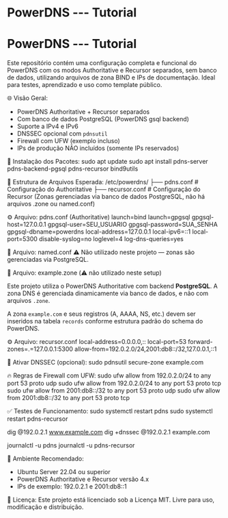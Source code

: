# PowerDNS --- Tutorial

# PowerDNS --- Tutorial

Este repositório contém uma configuração completa e funcional do PowerDNS com os modos Authoritative e Recursor separados, sem banco de dados, utilizando arquivos de zona BIND e IPs de documentação. Ideal para testes, aprendizado e uso como template público.

🌐 Visão Geral:
- PowerDNS Authoritative + Recursor separados
- Com banco de dados PostgreSQL (PowerDNS gsql backend)
- Suporte a IPv4 e IPv6
- DNSSEC opcional com `pdnsutil`
- Firewall com UFW (exemplo incluso)
- IPs de produção NÃO incluídos (somente IPs reservados)

🔧 Instalação dos Pacotes:
sudo apt update
sudo apt install pdns-server pdns-backend-pgsql pdns-recursor bind9utils

📁 Estrutura de Arquivos Esperada:
/etc/powerdns/
├── pdns.conf               # Configuração do Authoritative
├── recursor.conf           # Configuração do Recursor
(Zonas gerenciadas via banco de dados PostgreSQL, não há arquivos .zone ou named.conf)

⚙️ Arquivo: pdns.conf (Authoritative)
launch=bind
launch=gpgsql
gpgsql-host=127.0.0.1
gpgsql-user=SEU_USUARIO
gpgsql-password=SUA_SENHA
gpgsql-dbname=powerdns
local-address=127.0.0.1
local-ipv6=::1
local-port=5300
disable-syslog=no
loglevel=4
log-dns-queries=yes

📄 Arquivo: named.conf
⚠️ Não utilizado neste projeto — zonas são gerenciadas via PostgreSQL.

📄 Arquivo: example.zone
(⚠️ não utilizado neste setup)

Este projeto utiliza o PowerDNS Authoritative com backend **PostgreSQL**.
A zona DNS é gerenciada dinamicamente via banco de dados, e não com arquivos `.zone`.

A zona `example.com` e seus registros (A, AAAA, NS, etc.) devem ser inseridos na tabela `records`
conforme estrutura padrão do schema do PowerDNS.


⚙️ Arquivo: recursor.conf
local-address=0.0.0.0,::
local-port=53
forward-zones=.=127.0.0.1:5300
allow-from=192.0.2.0/24,2001:db8::/32,127.0.0.1,::1

🔐 Ativar DNSSEC (opcional):
sudo pdnsutil secure-zone example.com

🔥 Regras de Firewall com UFW:
sudo ufw allow from 192.0.2.0/24 to any port 53 proto udp
sudo ufw allow from 192.0.2.0/24 to any port 53 proto tcp
sudo ufw allow from 2001:db8::/32 to any port 53 proto udp
sudo ufw allow from 2001:db8::/32 to any port 53 proto tcp

✅ Testes de Funcionamento:
sudo systemctl restart pdns
sudo systemctl restart pdns-recursor

dig @192.0.2.1 www.example.com
dig +dnssec @192.0.2.1 example.com

journalctl -u pdns
journalctl -u pdns-recursor

🧪 Ambiente Recomendado:
- Ubuntu Server 22.04 ou superior
- PowerDNS Authoritative e Recursor versão 4.x
- IPs de exemplo: 192.0.2.1 e 2001:db8::1

📄 Licença:
Este projeto está licenciado sob a Licença MIT. Livre para uso, modificação e distribuição.
```
